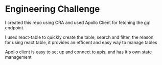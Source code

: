 # Engineering Challenge

I created this repo using CRA and used Apollo Client for fetching the gql endpoint.

I used react-table to quickly create the table, search and filter, the reason for using react table, it provides an
efficent and easy way to manage tables

Apollo client is easy to set up and connect to apis, and has it's own state management
